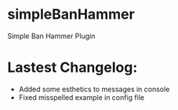 # simpleBanHammer
Simple Ban Hammer Plugin

# Lastest Changelog:
- Added some esthetics to messages in console
- Fixed misspelled example in config file
